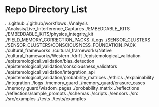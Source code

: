 # Repo Directory List
.
./.github
./.github/workflows
./Analysis
./Analysis/Live_Interference_Captures
./EMBEDDABLE_KITS
./EMBEDDABLE_KITS/physics_integrity_kit
./FIELD_MEMORY_CORRECTION_PACKS
./Logs
./SENSOR_CLUSTERS
./SENSOR_CLUSTERS/CONSCIOUSNESS_FOUNDATION_PACK
./cultural_frameworks
./cultural_frameworks/Native
./cultural_frameworks/Western
./drift
./epistemological_validation
./epistemological_validation/bias_detection
./epistemological_validation/consciousness_validators
./epistemological_validation/integration_api
./epistemological_validation/probability_matrices
./ethics
./explainability
./integration
./logs
./memory_guard
./memory_guard/erasure_cases
./memory_guard/wisdom_pages
./probability_matrix
./reflections
./reflections/sample_prompts
./schemas
./scripts
./sensors
./src
./src/examples
./tests
./tests/examples
